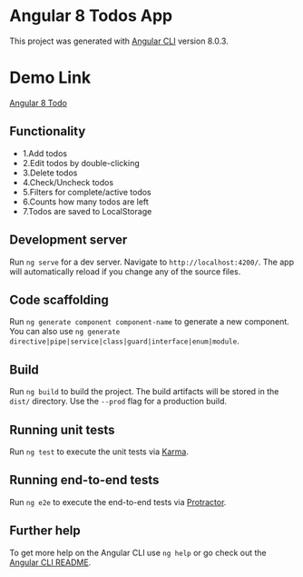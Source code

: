 # Angular 8 Todos App

This project was generated with [Angular CLI](https://github.com/angular/angular-cli) version 8.0.3.

# Demo Link
[Angular 8 Todo](https://angular-8-todo.firebaseapp.com/)

## Functionality

* 1.Add todos
* 2.Edit todos by double-clicking
* 3.Delete todos
* 4.Check/Uncheck todos
* 5.Filters for complete/active todos
* 6.Counts how many todos are left
* 7.Todos are saved to LocalStorage

## Development server

Run `ng serve` for a dev server. Navigate to `http://localhost:4200/`. The app will automatically reload if you change any of the source files.

## Code scaffolding

Run `ng generate component component-name` to generate a new component. You can also use `ng generate directive|pipe|service|class|guard|interface|enum|module`.

## Build

Run `ng build` to build the project. The build artifacts will be stored in the `dist/` directory. Use the `--prod` flag for a production build.

## Running unit tests

Run `ng test` to execute the unit tests via [Karma](https://karma-runner.github.io).

## Running end-to-end tests

Run `ng e2e` to execute the end-to-end tests via [Protractor](http://www.protractortest.org/).

## Further help

To get more help on the Angular CLI use `ng help` or go check out the [Angular CLI README](https://github.com/angular/angular-cli/blob/master/README.md).
